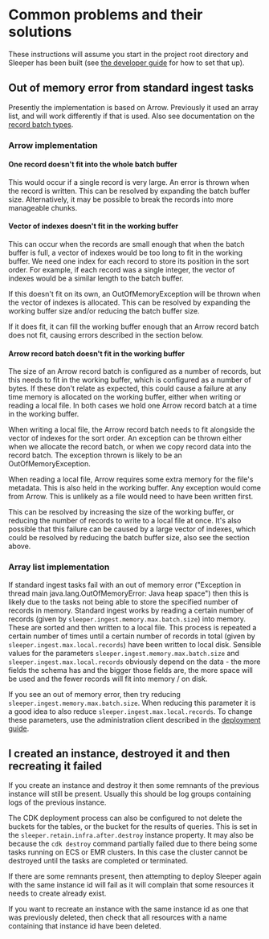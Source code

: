 Common problems and their solutions
===================================

These instructions will assume you start in the project root directory and Sleeper has been built
(see [the developer guide](developer-guide.md) for how to set that up).

## Out of memory error from standard ingest tasks

Presently the implementation is based on Arrow. Previously it used an array list, and will work differently if that is
used. Also see documentation on the [record batch types](design/ingest-record-batch-types.md).


### Arrow implementation

#### One record doesn't fit into the whole batch buffer

This would occur if a single record is very large. An error is thrown when the record is written. This can be resolved
by expanding the batch buffer size. Alternatively, it may be possible to break the records into more manageable chunks.

#### Vector of indexes doesn't fit in the working buffer

This can occur when the records are small enough that when the batch buffer is full, a vector of indexes would be too
long to fit in the working buffer. We need one index for each record to store its position in the sort order. For
example, if each record was a single integer, the vector of indexes would be a similar length to the batch buffer.

If this doesn't fit on its own, an OutOfMemoryException will be thrown when the vector of indexes is allocated. This can
be resolved by expanding the working buffer size and/or reducing the batch buffer size.

If it does fit, it can fill the working buffer enough that an Arrow record batch does not fit, causing errors described
in the section below.

#### Arrow record batch doesn't fit in the working buffer

The size of an Arrow record batch is configured as a number of records, but this needs to fit in the working buffer,
which is configured as a number of bytes. If these don't relate as expected, this could cause a failure at any time
memory is allocated on the working buffer, either when writing or reading a local file. In both cases we hold one Arrow
record batch at a time in the working buffer.

When writing a local file, the Arrow record batch needs to fit alongside the vector of indexes for the sort order. An
exception can be thrown either when we allocate the record batch, or when we copy record data into the record batch. The
exception thrown is likely to be an OutOfMemoryException.

When reading a local file, Arrow requires some extra memory for the file's metadata. This is also held in the working
buffer. Any exception would come from Arrow. This is unlikely as a file would need to have been written first.

This can be resolved by increasing the size of the working buffer, or reducing the number of records to write to a local
file at once. It's also possible that this failure can be caused by a large vector of indexes, which could be resolved
by reducing the batch buffer size, also see the section above.


### Array list implementation

If standard ingest tasks fail with an out of memory error ("Exception in thread main java.lang.OutOfMemoryError: Java
heap space") then this is likely due to the tasks not being able to store the specified number of records in memory.
Standard ingest works by reading a certain number of records (given by `sleeper.ingest.memory.max.batch.size`) into
memory. These are sorted and then written to a local file. This process is repeated a certain number of times until a
certain number of records in total (given by `sleeper.ingest.max.local.records`) have been written to local disk.
Sensible values for the parameters `sleeper.ingest.memory.max.batch.size` and `sleeper.ingest.max.local.records`
obviously depend on the data - the more fields the schema has and the bigger those fields are, the more space will be
used and the fewer records will fit into memory / on disk.

If you see an out of memory error, then try reducing `sleeper.ingest.memory.max.batch.size`. When reducing this
parameter it is a good idea to also reduce `sleeper.ingest.max.local.records`. To change these parameters, use the
administration client described in the [deployment guide](deployment-guide.md#sleeper-administration-client).


## I created an instance, destroyed it and then recreating it failed

If you create an instance and destroy it then some remnants of the previous instance will still be present. Usually this
should be log groups containing logs of the previous instance.

The CDK deployment process can also be configured to not delete the buckets for the tables, or the bucket for the
results of queries. This is set in the `sleeper.retain.infra.after.destroy` instance property. It may also be because
the `cdk destroy` command partially failed due to there being some tasks running on ECS or EMR clusters. In this case
the cluster cannot be destroyed until the tasks are completed or terminated.

If there are some remnants present, then attempting to deploy Sleeper again with the same instance id will fail as it
will complain that some resources it needs to create already exist.

If you want to recreate an instance with the same instance id as one that was previously deleted, then check
that all resources with a name containing that instance id have been deleted.
